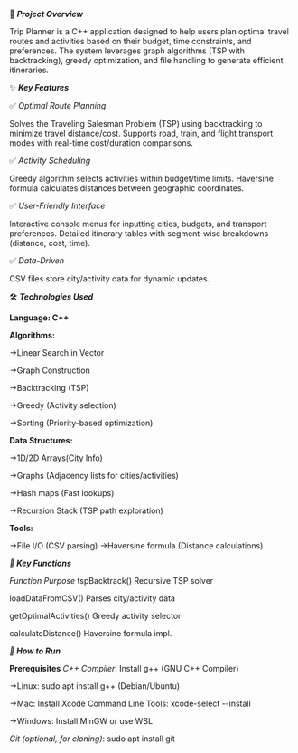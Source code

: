 📌 ***Project Overview***

Trip Planner is a C++ application designed to help users plan optimal travel routes and activities based on their budget, time constraints, and preferences.
The system leverages graph algorithms (TSP with backtracking), greedy optimization, and file handling to generate efficient itineraries.


✨ ***Key Features***

✅ *Optimal Route Planning*

Solves the Traveling Salesman Problem (TSP) using backtracking to minimize travel distance/cost. Supports road, train, and flight transport modes with real-time cost/duration comparisons.

✅ *Activity Scheduling*

Greedy algorithm selects activities within budget/time limits. Haversine formula calculates distances between geographic coordinates.

✅ *User-Friendly Interface*

Interactive console menus for inputting cities, budgets, and transport preferences. Detailed itinerary tables with segment-wise breakdowns (distance, cost, time).

✅ *Data-Driven*

CSV files store city/activity data for dynamic updates.


🛠️ ***Technologies Used***

**Language: C++**

**Algorithms:**

->Linear Search in Vector

->Graph Construction

->Backtracking (TSP)

->Greedy (Activity selection)

->Sorting (Priority-based optimization)

**Data Structures:**

->1D/2D Arrays(City Info)

->Graphs (Adjacency lists for cities/activities)

->Hash maps (Fast lookups)

->Recursion Stack (TSP path exploration)

**Tools:**

->File I/O (CSV parsing)
->Haversine formula (Distance calculations)


***📝 Key Functions***

*Function*	           *Purpose*
tspBacktrack()	       Recursive TSP solver

loadDataFromCSV()	     Parses city/activity data

getOptimalActivities() Greedy activity selector

calculateDistance()	   Haversine formula impl.


***🚀 How to Run***


**Prerequisites**
*C++ Compiler*: Install g++ (GNU C++ Compiler)

->Linux: sudo apt install g++ (Debian/Ubuntu)

->Mac: Install Xcode Command Line Tools: xcode-select --install

->Windows: Install MinGW or use WSL

*Git (optional, for cloning)*: sudo apt install git

